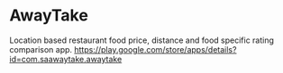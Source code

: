 # AwayTake
Location based restaurant food price, distance and food specific rating comparison app.
https://play.google.com/store/apps/details?id=com.saawaytake.awaytake
